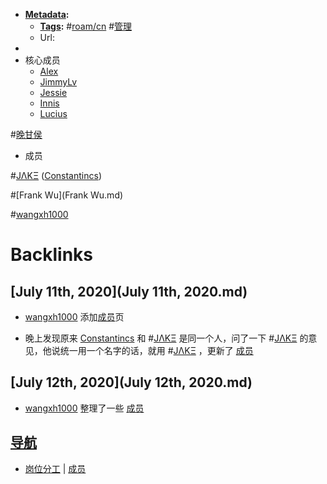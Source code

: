 - **[Metadata](Metadata.md):**
    - **[Tags](Tags.md):** #[roam/cn](roam/cn.md) #[管理](管理.md)
    - Url:
- 
- 核心成员
    - [Alex](Alex.md)
    - [JimmyLv](JimmyLv.md)
    - [Jessie](Jessie.md)
    - [Innis](Innis.md)
    - [Lucius](Lucius.md)
    
#[晚甘侯](晚甘侯.md)
- 成员
    
#[JΛKΞ](JΛKΞ.md) ([Constantincs](Constantincs.md))
    
#[Frank Wu](Frank Wu.md)
    
#[wangxh1000](wangxh1000.md)

# Backlinks
## [July 11th, 2020](July 11th, 2020.md)
- [wangxh1000](wangxh1000.md) 添加[成员](成员.md)页

- 晚上发现原来 [Constantincs](Constantincs.md) 和 #[JΛKΞ](JΛKΞ.md) 是同一个人，问了一下 #[JΛKΞ](JΛKΞ.md) 的意见，他说统一用一个名字的话，就用 #[JΛKΞ](JΛKΞ.md) ，更新了 [成员](成员.md)

## [July 12th, 2020](July 12th, 2020.md)
- [wangxh1000](wangxh1000.md) 整理了一些 [成员](成员.md)

## [导航](导航.md)
- [岗位分工](岗位分工.md)  | [成员](成员.md)

